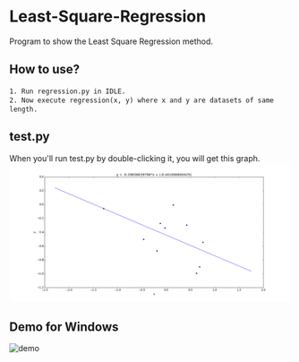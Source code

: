 # Least-Square-Regression
Program to show the Least Square Regression method.

## How to use?
    1. Run regression.py in IDLE.
    2. Now execute regression(x, y) where x and y are datasets of same length.
   
## test.py
When you'll run test.py by double-clicking it, you will get this graph.
![screenshot](/media/regression.png)


## Demo for Windows
![demo](/media/regression_demo.gif)